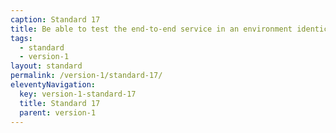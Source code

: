 ```yaml
---
caption: Standard 17
title: Be able to test the end-to-end service in an environment identical to that of the live version on all common browsers and devices. Use dummy accounts and a representative sample of users.
tags:
  - standard
  - version-1
layout: standard
permalink: /version-1/standard-17/
eleventyNavigation:
  key: version-1-standard-17
  title: Standard 17
  parent: version-1
---
```

